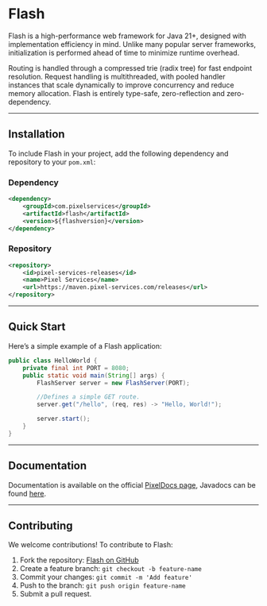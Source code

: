 # Flash
Flash is a high-performance web framework for Java 21+, designed with implementation efficiency in mind. Unlike many popular server frameworks, initialization is performed ahead of time to minimize runtime overhead.

Routing is handled through a compressed trie (radix tree) for fast endpoint resolution. Request handling is multithreaded, with pooled handler instances that scale dynamically to improve concurrency and reduce memory allocation. Flash is entirely type-safe, zero-reflection and zero-dependency.

----

## Installation
To include Flash in your project, add the following dependency and repository to your ``pom.xml``:

### Dependency
```xml
<dependency>
    <groupId>com.pixelservices</groupId>
    <artifactId>flash</artifactId>
    <version>${flashversion}</version>
</dependency>
```
### Repository
```xml
<repository>
    <id>pixel-services-releases</id>
    <name>Pixel Services</name>
    <url>https://maven.pixel-services.com/releases</url>
</repository>
```

----

## Quick Start
Here’s a simple example of a Flash application:

```java
public class HelloWorld {
    private final int PORT = 8080;
    public static void main(String[] args) {
        FlashServer server = new FlashServer(PORT);

        //Defines a simple GET route.
        server.get("/hello", (req, res) -> "Hello, World!");

        server.start();
    }
}
```

----

## Documentation
Documentation is available on the official [PixelDocs page](https://docs.pixel-services.com/flash/), Javadocs can be found [here](https://flash.pixel-services.com/javadoc/).

----

## Contributing
We welcome contributions! To contribute to Flash:
1. Fork the repository: [Flash on GitHub](https://github.com/Relism/flash)
2. Create a feature branch: `git checkout -b feature-name`
3. Commit your changes: `git commit -m 'Add feature'`
4. Push to the branch: `git push origin feature-name`
5. Submit a pull request.
